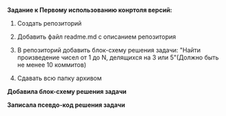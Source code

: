 **Задание к Первому использованию конртоля версий:**

1. Создать репозиторий

2. Добавить файл readme.md с описанием репозитория

3. В репозиторий добавить блок-схему решения задачи: "Найти произведение чисел от 1 до N, делящихся на 3 или 5"(Должно быть не менее 10 коммитов)

4. Сдавать всю папку архивом

**Добавила блок-схему решения задачи**

**Записала псевдо-код решения задачи**





